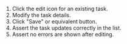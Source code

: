1. Click the edit icon for an existing task.
2. Modify the task details.
3. Click "Save" or equivalent button.
4. Assert the task updates correctly in the list.
5. Assert no errors are shown after editing.